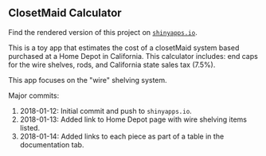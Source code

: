 ## ClosetMaid Calculator

Find the rendered version of this project on [`shinyapps.io`](https://butterflyology.shinyapps.io/closetMaidCalculator/).

This is a toy app that estimates the cost of a closetMaid system based purchased at a Home Depot in California. This calculator includes: end caps for the wire shelves, rods, and California state sales tax (7.5%).

This app focuses on the "wire" shelving system.


Major commits:

1) 2018-01-12: Initial commit and push to `shinyapps.io`.
1) 2018-01-13: Added link to Home Depot page with wire shelving items listed.
1) 2018-01-14: Added links to each piece as part of a table in the documentation tab.
